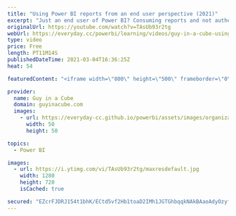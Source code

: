 ```yaml
---
title: "Using Power BI reports from an end user perspective (2021)"
excerpt: "Just an end user of Power BI? Consuming reports and not authoring at all? Adam walks through how to navigate and use Power BI reports. Jump in and get familiar with reports in Power BI!  Reports in Power BI https://docs.microsoft.com/power-bi/consumer/end-user-reports  View a report in the Power BI service"
originalUrl: https://youtube.com/watch?v=TAsUb93r2tg
webUrl: https://everyday.cc/powerbi/learning/videos/guy-in-a-cube-using-power-bi-reports-from-an-end-user-perspective-2021/
type: video
price: Free
length: PT11M14S
publishedDateTime: 2021-03-04T16:36:25Z
heat: 54

featuredContent: "<iframe width=\"800\" height=\"500\" frameborder=\"0\" src=\"https://www.youtube.com/embed/TAsUb93r2tg\" allow=\"accelerometer; autoplay; encrypted-media; gyroscope; picture-in-picture\" allowfullscreen></iframe>"

provider:
  name: Guy in a Cube
  domain: guyinacube.com
  images:
    - url: https://everyday-cc.github.io/powerbi/assets/images/organizations/guyinacube.com-50x50.jpg
      width: 50
      height: 50

topics:
  - Power BI

images:
  - url: https://i.ytimg.com/vi/TAsUb93r2tg/maxresdefault.jpg
    width: 1280
    height: 720
    isCached: true

secured: "EZcrFJDRJ154t1bhK/ECtd5vf2Hb1toaD2IMh1JGTGhbqqkNAkBAaoAdyOzyfCAoNDt6y4Sd7vmFm23Iwdm9BsHHBZ/pWHvuE0ds/E5+Yvudd1Y/v7jj27kyat7DuTHT1RbX8/Ey8P2dLycVIlBZz1xPgqYIDIBmsUv9ciA922f1rlY6SkKbTl8+n/EF4gho8ygY1tc43esqreHwZkHJd7/kPO7gkfALoBVWijkKHMNDPdmvbqzq8+9+LyYVjGmJqHoD+5uMsurGBsQGWqlvOImOshz13q1woLpgg23OL2GR7PvV06hRoYy+6kMWG6ye/rtWM0bwwr6rYMlB0yW+N/SWP9MkMsGQne0ziMuNF3LIS37X280yoxsv5GLFolZ9PHWaa9TqbxhKS2ysCsR7Dn87uZAgidY0L/D2FN2meqw=;OgUG83SEGjYCHGsC4UvwVA=="
---
```


